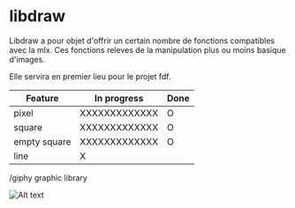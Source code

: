 # libdraw

Libdraw a pour objet d'offrir un certain nombre de fonctions compatibles avec la mlx.
Ces fonctions releves de la manipulation plus ou moins basique d'images.

Elle servira en premier lieu pour le projet fdf.

| Feature 		| In progress	| Done	|
| --------------|---------------|-------|
| pixel			| XXXXXXXXXXXXX	|   O   |
| square		| XXXXXXXXXXXXX	|	O	|
| empty square	| XXXXXXXXXXXXX	|	O	|
| line			| X  			|       |


/giphy graphic library

![Alt text](http://media0.giphy.com/media/IerVAJUS26GQg/giphy.gif)
